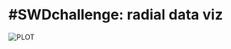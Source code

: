 # #SWDchallenge: radial data viz

![PLOT](https://github.com/r0mymendez/R/blob/master/SWDCHALLENGE/20190705-MARVEL/plot.jpg)
